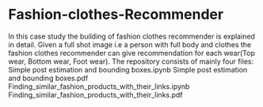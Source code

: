 # Fashion-clothes-Recommender
In this case study the building of fashion clothes recommender is explained in detail. Given a full shot image i.e a person with full body and clothes the fashion clothes recommender can give recommendation for each wear(Top wear, Bottom wear, Foot wear). The repository consists of mainly four files:
Simple post estimation and bounding boxes.ipynb
Simple post estimation and bounding boxes.pdf
Finding_similar_fashion_products_with_their_links.ipynb
Finding_similar_fashion_products_with_their_links.pdf
